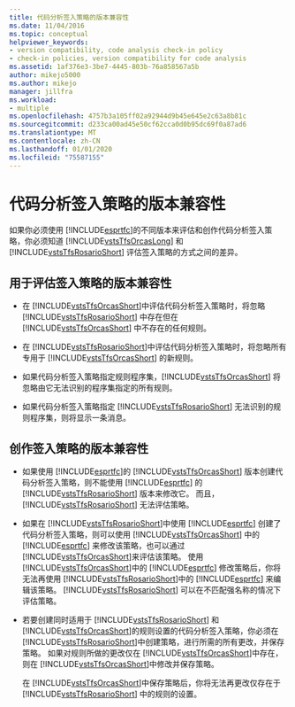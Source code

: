 ```yaml
---
title: 代码分析签入策略的版本兼容性
ms.date: 11/04/2016
ms.topic: conceptual
helpviewer_keywords:
- version compatibility, code analysis check-in policy
- check-in policies, version compatibility for code analysis
ms.assetid: 1af376e3-3be7-4445-803b-76a858567a5b
author: mikejo5000
ms.author: mikejo
manager: jillfra
ms.workload:
- multiple
ms.openlocfilehash: 4757b3a105ff02a92944d9b45e645e2c63a8b81c
ms.sourcegitcommit: d233ca00ad45e50cf62cca0d0b95dc69f0a87ad6
ms.translationtype: MT
ms.contentlocale: zh-CN
ms.lasthandoff: 01/01/2020
ms.locfileid: "75587155"
---
```

# <a name="version-compatibility-for-code-analysis-check-in-policies"></a>代码分析签入策略的版本兼容性

如果你必须使用 [!INCLUDE[esprtfc](../code-quality/includes/esprtfc_md.md)]的不同版本来评估和创作代码分析签入策略，你必须知道 [!INCLUDE[vstsTfsOrcasLong](../code-quality/includes/vststfsorcaslong_md.md)] 和 [!INCLUDE[vstsTfsRosarioShort](../code-quality/includes/vststfsrosarioshort_md.md)] 评估签入策略的方式之间的差异。

## <a name="version-compatibility-for-evaluating-check-in-policies"></a>用于评估签入策略的版本兼容性

- 在 [!INCLUDE[vstsTfsOrcasShort](../code-quality/includes/vststfsorcasshort_md.md)]中评估代码分析签入策略时，将忽略 [!INCLUDE[vstsTfsRosarioShort](../code-quality/includes/vststfsrosarioshort_md.md)] 中存在但在 [!INCLUDE[vstsTfsOrcasShort](../code-quality/includes/vststfsorcasshort_md.md)] 中不存在的任何规则。

- 在 [!INCLUDE[vstsTfsRosarioShort](../code-quality/includes/vststfsrosarioshort_md.md)]中评估代码分析签入策略时，将忽略所有专用于 [!INCLUDE[vstsTfsOrcasShort](../code-quality/includes/vststfsorcasshort_md.md)] 的新规则。

- 如果代码分析签入策略指定规则程序集，[!INCLUDE[vstsTfsOrcasShort](../code-quality/includes/vststfsorcasshort_md.md)] 将忽略由它无法识别的程序集指定的所有规则。

- 如果代码分析签入策略指定 [!INCLUDE[vstsTfsRosarioShort](../code-quality/includes/vststfsrosarioshort_md.md)] 无法识别的规则程序集，则将显示一条消息。

## <a name="version-compatibility-for-authoring-check-in-policies"></a>创作签入策略的版本兼容性

- 如果使用 [!INCLUDE[esprtfc](../code-quality/includes/esprtfc_md.md)]的 [!INCLUDE[vstsTfsOrcasShort](../code-quality/includes/vststfsorcasshort_md.md)] 版本创建代码分析签入策略，则不能使用 [!INCLUDE[esprtfc](../code-quality/includes/esprtfc_md.md)] 的 [!INCLUDE[vstsTfsRosarioShort](../code-quality/includes/vststfsrosarioshort_md.md)] 版本来修改它。 而且，[!INCLUDE[vstsTfsRosarioShort](../code-quality/includes/vststfsrosarioshort_md.md)] 无法评估策略。

- 如果在 [!INCLUDE[vstsTfsRosarioShort](../code-quality/includes/vststfsrosarioshort_md.md)]中使用 [!INCLUDE[esprtfc](../code-quality/includes/esprtfc_md.md)] 创建了代码分析签入策略，则可以使用 [!INCLUDE[vstsTfsOrcasShort](../code-quality/includes/vststfsorcasshort_md.md)] 中的 [!INCLUDE[esprtfc](../code-quality/includes/esprtfc_md.md)] 来修改该策略，也可以通过 [!INCLUDE[vstsTfsOrcasShort](../code-quality/includes/vststfsorcasshort_md.md)]来评估该策略。 使用 [!INCLUDE[vstsTfsOrcasShort](../code-quality/includes/vststfsorcasshort_md.md)]中的 [!INCLUDE[esprtfc](../code-quality/includes/esprtfc_md.md)] 修改策略后，你将无法再使用 [!INCLUDE[vstsTfsRosarioShort](../code-quality/includes/vststfsrosarioshort_md.md)]中的 [!INCLUDE[esprtfc](../code-quality/includes/esprtfc_md.md)] 来编辑该策略。 [!INCLUDE[vstsTfsRosarioShort](../code-quality/includes/vststfsrosarioshort_md.md)] 可以在不匹配强名称的情况下评估策略。

- 若要创建同时适用于 [!INCLUDE[vstsTfsRosarioShort](../code-quality/includes/vststfsrosarioshort_md.md)] 和 [!INCLUDE[vstsTfsOrcasShort](../code-quality/includes/vststfsorcasshort_md.md)]的规则设置的代码分析签入策略，你必须在 [!INCLUDE[vstsTfsRosarioShort](../code-quality/includes/vststfsrosarioshort_md.md)]中创建策略，进行所需的所有更改，并保存策略。 如果对规则所做的更改仅在 [!INCLUDE[vstsTfsOrcasShort](../code-quality/includes/vststfsorcasshort_md.md)]中存在，则在 [!INCLUDE[vstsTfsOrcasShort](../code-quality/includes/vststfsorcasshort_md.md)]中修改并保存策略。

   在 [!INCLUDE[vstsTfsOrcasShort](../code-quality/includes/vststfsorcasshort_md.md)]中保存策略后，你将无法再更改仅存在于 [!INCLUDE[vstsTfsRosarioShort](../code-quality/includes/vststfsrosarioshort_md.md)] 中的规则的设置。
